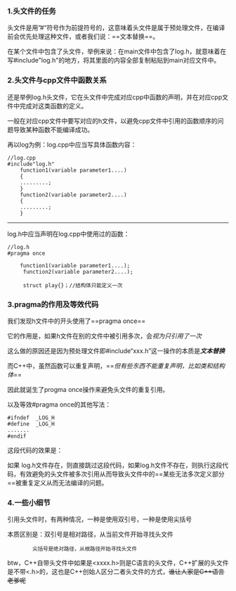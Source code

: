 ### 1.头文件的任务

头文件是用”#“符号作为前提符号的，这意味着头文件是属于预处理文件，在编译前会优先处理这种文件，或者我们说：==文本替换==。

在某个文件中包含了头文件，举例来说：在main文件中包含了log.h，就意味着在写#include"log.h"的地方，将其里面的内容全部复制粘贴到main对应文件中。


### 2.头文件与cpp文件中函数关系

还是举例log.h头文件，它在头文件中完成对应cpp中函数的声明，并在对应cpp文件中完成对这类函数的定义。

一般在对应cpp文件中要写对应的h文件，以避免cpp文件中引用的函数顺序的问题导致某种函数不能编译成功。

再以log为例：log.cpp中应当写具体函数内容：

```
//log.cpp
#include"log.h"
	function1(variable parameter1....)
	{
	.........;
	}
	function2(variable parameter2....)
	{
	.........;
	}	

```

---
log.h中应当声明在log.cpp中使用过的函数：

```
//log.h
#pragma once

	function1(variable parameter1....);
	 function2(variable parameter2....);
	 
	 struct play{}；//结构体只能定义一次

```



### 3.pragma的作用及等效代码


我们发现h文件中的开头使用了==pragma once==

它的作用是，如果h文件在别的文件中被引用多次，会*视为只引用了一次*

这么做的原因还是因为预处理文件即#include“xxx.h”这一操作的本质是***文本替换***


而C++中，虽然函数可以重复声明，==*但有些东西不能重复声明，比如类和结构体*==

因此就诞生了progma once操作来避免头文件的重复引用。

以及等效#pragma once的其他写法：

```
#ifndef  _LOG_H
#define  _LOG_H
.......
#endif
```
这段代码的效果是：

如果 log.h文件存在，则直接跳过这段代码，如果log.h文件不存在，则执行这段代码，有效避免的头文件被多次引用从而导致头文件中的==某些无法多次定义部分==被重复定义从而无法编译的问题。


### 4.一些小细节

引用头文件时，有两种情况，一种是使用双引号，一种是使用尖括号

本质区别是：双引号是相对路径，从当前文件开始寻找头文件

			尖括号是绝对路径，从根路径开始寻找头文件
			


btw，C++自带头文件中如果是<xxxx.h>则是C语言的头文件，C++扩展的头文件是不带<.h>的，这也是C++创始人区分二者头文件的方式，~~谁让人家是C++语言老爹呢~~